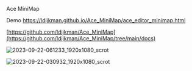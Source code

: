 Ace MiniMap

Demo https://ldijkman.github.io/Ace_MiniMap/ace_editor_minimap.html

[https://github.com/ldijkman/Ace_MiniMap](https://github.com/ldijkman/Ace_MiniMap/tree/main/docs)

![2023-09-22-061233_1920x1080_scrot](https://github.com/ldijkman/Ace_MiniMap/assets/45427770/0b4c9f3a-6d8d-4879-ab6d-c148f4b624fb)


![2023-09-22-030932_1920x1080_scrot](https://github.com/ldijkman/Ace_MiniMap/assets/45427770/d1d4b2b0-57cb-42d9-af27-67816440e421)
